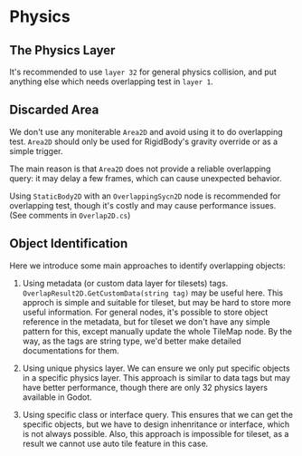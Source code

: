 # Physics

## The Physics Layer

It's recommended to use `layer 32` for general physics collision, and put anything else which needs overlapping test in `layer 1`.

## Discarded Area

We don't use any moniterable `Area2D` and avoid using it to do overlapping test.
`Area2D` should only be used for RigidBody's gravity override or as a simple trigger.

The main reason is that `Area2D` does not provide a reliable overlapping query: it may delay a few frames, which can cause unexpected behavior.

Using `StaticBody2D` with an `OverlappingSycn2D` node is recommended for overlapping test, though it's costly and may cause performance issues. (See comments in `Overlap2D.cs`)

## Object Identification

Here we introduce some main approaches to identify overlapping objects:

1. Using metadata (or custom data layer for tilesets) tags. `OverlapResult2D.GetCustomData(string tag)` may be useful here. This approch is simple and suitable for tileset, but may be hard to store more useful information. For general nodes, it's possible to store object reference in the metadata, but for tileset we don't have any simple pattern for this, except manually update the whole TileMap node. By the way, as the tags are string type, we'd better make detailed documentations for them.

2. Using unique physics layer. We can ensure we only put specific objects in a specific physics layer. This approach is similar to data tags but may have better performance, though there are only 32 physics layers available in Godot.

3. Using specific class or interface query. This ensures that we can get the specific objects, but we have to design inhenritance or interface, which is not always possible. Also, this approach is impossible for tileset, as a result we cannot use auto tile feature in this case.

